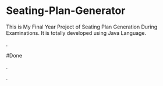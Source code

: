 # Seating-Plan-Generator

This is My Final Year Project of Seating Plan Generation During Examinations. It is totally developed using Java Language.


































































































































































































.





















































#Done










































































































.




































































































































































































































































































































































































































































































.







































